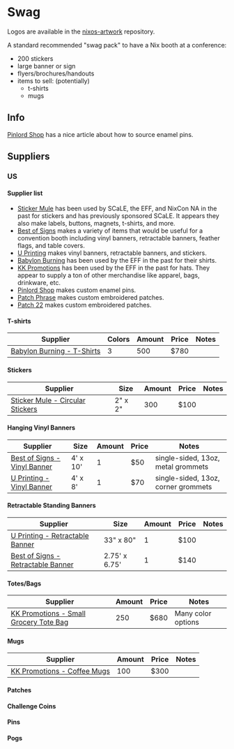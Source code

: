 # Swag

Logos are available in the [nixos-artwork] repository.

A standard recommended "swag pack" to have a Nix booth at a conference:

- 200 stickers
- large banner or sign
- flyers/brochures/handouts
- items to sell: (potentially)
  - t-shirts
  - mugs

## Info

[Pinlord Shop][pinlordshop-article] has a nice article about how to source enamel pins.

## Suppliers

### US

#### Supplier list

- [Sticker Mule][stickermule] has been used by SCaLE, the EFF, and NixCon NA in the past for stickers and has previously sponsored SCaLE. It appears they also make labels, buttons, magnets, t-shirts, and more.
- [Best of Signs][bestofsigns] makes a variety of items that would be useful for a convention booth including vinyl banners, retractable banners, feather flags, and table covers.
- [U Printing][uprinting] makes vinyl banners, retractable banners, and stickers.
- [Babylon Burning][babylonburning] has been used by the EFF in the past for their shirts.
- [KK Promotions][kkpromotions] has been used by the EFF in the past for hats. They appear to supply a ton of other merchandise like apparel, bags, drinkware, etc.
- [Pinlord Shop][pinlordshop] makes custom enamel pins.
- [Patch Phrase][patchphrase] makes custom embroidered patches.
- [Patch 22][patch22] makes custom embroidered patches.

#### T-shirts

  | Supplier                                                 | Colors    | Amount | Price | Notes                             |
  | -------------------------------------------------------- | --------- | ------ | ----- | --------------------------------- |
  | [Babylon Burning - T-Shirts][babylonburning-pricing]     | 3         | 500    | $780  |                                   |

#### Stickers

  | Supplier                                                 | Size      | Amount | Price | Notes                             |
  | -------------------------------------------------------- | --------- | ------ | ----- | --------------------------------- |
  | [Sticker Mule - Circular Stickers][stickermule-circle]   | 2" x 2"   | 300    | $100  |                                   |

#### Hanging Vinyl Banners

  | Supplier                                                 | Size      | Amount | Price | Notes                               |
  | -------------------------------------------------------- | --------- | ------ | ----- | ----------------------------------- |
  | [Best of Signs - Vinyl Banner][bestofsigns-vinyl]        | 4' x 10'  | 1      | $50   | single-sided, 13oz, metal grommets  |
  | [U Printing - Vinyl Banner][uprinting-vinyl]             | 4' x 8'   | 1      | $70   | single-sided, 13oz, corner grommets |

#### Retractable Standing Banners

  | Supplier                                                      | Size          | Amount | Price | Notes                             |
  | ------------------------------------------------------------- | ------------- | ------ | ----- | --------------------------------- |
  | [U Printing - Retractable Banner][uprinting-retractable]      | 33" x 80"     | 1      | $100  |                                   |
  | [Best of Signs - Retractable Banner][bestofsigns-retractable] | 2.75' x 6.75' | 1      | $140  |                                   |
  
#### Totes/Bags

  | Supplier                                                                    | Amount | Price | Notes                             |
  | --------------------------------------------------------------------------- | ------ | ----- | --------------------------------- |
  | [KK Promotions - Small Grocery Tote Bag][kkpromotions-smallgrocerytotebags] | 250    | $680  | Many color options                |

#### Mugs

  | Supplier                                                                    | Amount | Price | Notes                             |
  | --------------------------------------------------------------------------- | ------ | ----- | --------------------------------- |
  | [KK Promotions - Coffee Mugs][kkpromotions-coffeemug]                       | 100    | $300  |                                   |

#### Patches

#### Challenge Coins

#### Pins

#### Pogs

[nixos-artwork]: https://github.com/NixOS/nixos-artwork/

[stickermule]: https://www.stickermule.com/
[stickermule-circle]: https://www.stickermule.com/products/circle-stickers

[bestofsigns]: https://www.bestofsigns.com/
[bestofsigns-vinyl]: https://www.bestofsigns.com/vinyl-banners.html
[bestofsigns-retractable]: https://www.bestofsigns.com/retractable-rollup-banner-stands.html

[uprinting]: https://www.uprinting.com/
[uprinting-retractable]: https://www.uprinting.com/retractable-banner-stands.html
[uprinting-vinyl]: https://www.uprinting.com/vinyl-banner.html

[babylonburning]: https://www.babylontee.com/our-story
[babylonburning-pricing]: https://www.babylontee.com/pricing

[kkpromotions]: https://www.kkpromos.com/
[kkpromotions-smallgrocerytotebags]: https://www.kkpromos.com/ProductDetails/?productId=555089102&pfpAdId=500031629&pfpAdIndex=2&imageId=314541968&tab=Tile&referrerPage=ProductResults&refPgId=530525223&referrerModule=PRDREB
[kkpromotions-coffeemug]: https://www.kkpromos.com/ProductDetails/?productId=554928550&imageId=311076248&tab=Tile&referrerPage=ProductResults&refPgId=530525223&referrerModule=PRDREB

[pinlordshop]: https://www.pinlordshop.com/
[pinlordshop-article]: https://www.pinlordshop.com/blogs/the-ultimate-guide-to-making-and-selling-enamel-pins/the-best-custom-enamel-pin-manufacturers-and-how-to-work-with-them

[patchphrase]: https://patchphrase.com/

[patch22]: https://www.patch22.net/
